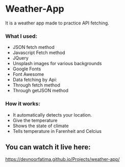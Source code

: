 # Weather-App
It is a weather app made to practice API fetching.

### What I used:

- JSON fetch method
- Javascript Fetch method
- JQuery
- Unsplash images for various backgrounds
- Google Fonts
- Font Awesome
- Data fetching by Api:
- Through fetch method
- Through getJSON method

### How it works:

- It automatically detects your location.
- Give the temperature
- Shows the state of climate
- Tells temperature in Farenheit and Celcius

## You can watch it live here:
https://devnoorfatima.github.io/Projects/weather-app/
